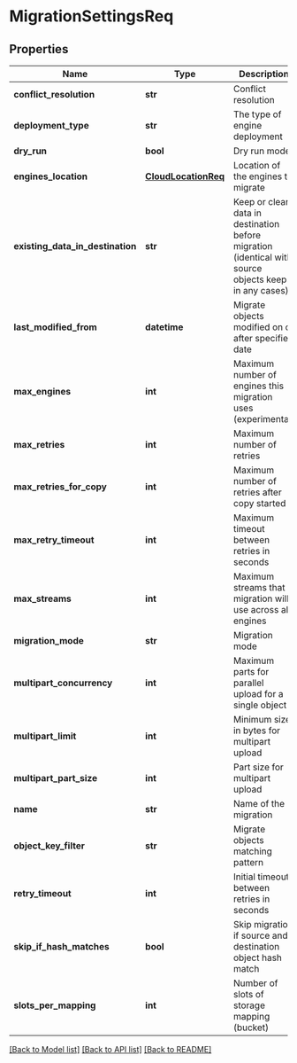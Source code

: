 # MigrationSettingsReq

## Properties
Name | Type | Description | Notes
------------ | ------------- | ------------- | -------------
**conflict_resolution** | **str** | Conflict resolution | [optional] 
**deployment_type** | **str** | The type of engine deployment | [optional] 
**dry_run** | **bool** | Dry run mode | [optional] 
**engines_location** | [**CloudLocationReq**](CloudLocationReq.md) | Location of the engines to migrate | [optional] 
**existing_data_in_destination** | **str** | Keep or clean data in destination before migration (identical with source objects keep in any cases) | [optional] 
**last_modified_from** | **datetime** | Migrate objects modified on or after specified date | [optional] 
**max_engines** | **int** | Maximum number of engines this migration uses (experimental) | [optional] 
**max_retries** | **int** | Maximum number of retries | [optional] 
**max_retries_for_copy** | **int** | Maximum number of retries after copy started | [optional] 
**max_retry_timeout** | **int** | Maximum timeout between retries in seconds | [optional] 
**max_streams** | **int** | Maximum streams that migration will use across all engines | [optional] 
**migration_mode** | **str** | Migration mode | [optional] 
**multipart_concurrency** | **int** | Maximum parts for parallel upload for a single object | [optional] 
**multipart_limit** | **int** | Minimum size in bytes for multipart upload | [optional] 
**multipart_part_size** | **int** | Part size for multipart upload | [optional] 
**name** | **str** | Name of the migration | [optional] 
**object_key_filter** | **str** | Migrate objects matching pattern | [optional] 
**retry_timeout** | **int** | Initial timeout between retries in seconds | [optional] 
**skip_if_hash_matches** | **bool** | Skip migration if source and destination object hash match | [optional] 
**slots_per_mapping** | **int** | Number of slots of storage mapping (bucket) | [optional] 

[[Back to Model list]](../README.md#documentation-for-models) [[Back to API list]](../README.md#documentation-for-api-endpoints) [[Back to README]](../README.md)


